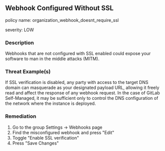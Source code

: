 ## Webhook Configured Without SSL

policy name: organization_webhook_doesnt_require_ssl

severity: LOW

### Description

Webhooks that are not configured with SSL enabled could expose your software to man in the middle attacks (MITM).

### Threat Example(s)

If SSL verification is disabled, any party with access to the target DNS domain can masquerade as your designated payload URL, allowing it freely read and affect the response of any webhook request.
In the case of GitLab Self-Managed, it may be sufficient only to control the DNS configuration of the network where the instance is deployed.

### Remediation

1. Go to the group Settings -> Webhooks page
2. Find the misconfigured webhook and press "Edit"
3. Toggle "Enable SSL verification"
4. Press "Save Changes"
